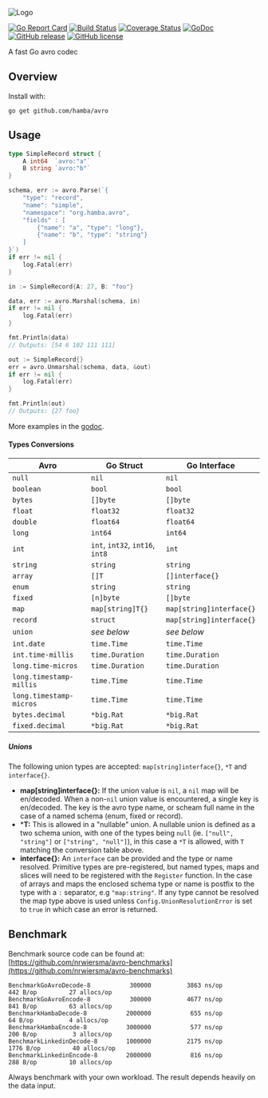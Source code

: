 ![Logo](http://svg.wiersma.co.za/hamba/project?title=avro&tag=A%20fast%20Go%20avro%20codec)

[![Go Report Card](https://goreportcard.com/badge/github.com/hamba/avro)](https://goreportcard.com/report/github.com/hamba/avro)
[![Build Status](https://travis-ci.com/hamba/avro.svg?branch=master)](https://travis-ci.com/hamba/avro)
[![Coverage Status](https://coveralls.io/repos/github/hamba/avro/badge.svg?branch=master)](https://coveralls.io/github/hamba/avro?branch=master)
[![GoDoc](https://godoc.org/github.com/hamba/avro?status.svg)](https://godoc.org/github.com/hamba/avro)
[![GitHub release](https://img.shields.io/github/release/hamba/avro.svg)](https://github.com/hamba/avro/releases)
[![GitHub license](https://img.shields.io/badge/license-MIT-blue.svg)](https://raw.githubusercontent.com/hamba/avro/master/LICENSE)

A fast Go avro codec

## Overview

Install with:

```shell
go get github.com/hamba/avro
```

## Usage

```go
type SimpleRecord struct {
	A int64  `avro:"a"`
	B string `avro:"b"`
}

schema, err := avro.Parse(`{
    "type": "record",
    "name": "simple",
    "namespace": "org.hamba.avro",
    "fields" : [
        {"name": "a", "type": "long"},
        {"name": "b", "type": "string"}
    ]
}`)
if err != nil {
	log.Fatal(err)
}

in := SimpleRecord{A: 27, B: "foo"}

data, err := avro.Marshal(schema, in)
if err != nil {
	log.Fatal(err)
}

fmt.Println(data)
// Outputs: [54 6 102 111 111]

out := SimpleRecord{}
err = avro.Unmarshal(schema, data, &out)
if err != nil {
	log.Fatal(err)
}

fmt.Println(out)
// Outputs: {27 foo}
```

More examples in the [godoc](https://godoc.org/github.com/hamba/avro).

#### Types Conversions

| Avro                    | Go Struct                          | Go Interface              |
| ----------------------- | ---------------------------------- | ------------------------- |
| `null`                  | `nil`                              | `nil`                     |
| `boolean`               | `bool`                             | `bool`                    |
| `bytes`                 | `[]byte`                           | `[]byte`                  |
| `float`                 | `float32`                          | `float32`                 |
| `double`                | `float64`                          | `float64`                 |
| `long`                  | `int64`                            | `int64`                   |
| `int`                   | `int`, `int32`, `int16`, `int8`    | `int`                     |
| `string`                | `string`                           | `string`                  |
| `array`                 | `[]T`                              | `[]interface{}`           |
| `enum`                  | `string`                           | `string`                  |
| `fixed`                 | `[n]byte`                          | `[]byte`                  |
| `map`                   | `map[string]T{}`                   | `map[string]interface{}`  |
| `record`                | `struct`                           | `map[string]interface{}`  |
| `union`                 | *see below*                        | *see below*               |
| `int.date`              | `time.Time`                        | `time.Time`               |
| `int.time-millis`       | `time.Duration`                    | `time.Duration`           |
| `long.time-micros`      | `time.Duration`                    | `time.Duration`           |
| `long.timestamp-millis` | `time.Time`                        | `time.Time`               |
| `long.timestamp-micros` | `time.Time`                        | `time.Time`               |
| `bytes.decimal`         | `*big.Rat`                         | `*big.Rat`                |
| `fixed.decimal`         | `*big.Rat`                         | `*big.Rat`                |

##### Unions

The following union types are accepted: `map[string]interface{}`, `*T` and `interface{}`.

* **map[string]interface{}:** If the union value is `nil`, a `nil` map will be en/decoded. 
When a non-`nil` union value is encountered, a single key is en/decoded. The key is the avro
type name, or scheam full name in the case of a named schema (enum, fixed or record).
* ***T:** This is allowed in a "nullable" union. A nullable union is defined as a two schema union, 
with one of the types being `null` (ie. `["null", "string"]` or `["string", "null"]`), in this case 
a `*T` is allowed, with `T` matching the conversion table above.
* **interface{}:** An `interface` can be provided and the type or name resolved. Primitive types
are pre-registered, but named types, maps and slices will need to be registered with the `Register` function. In the 
case of arrays and maps the enclosed schema type or name is postfix to the type
with a `:` separator, e.g `"map:string"`. If any type cannot be resolved the map type above is used unless
`Config.UnionResolutionError` is set to `true` in which case an error is returned.

## Benchmark

Benchmark source code can be found at: [https://github.com/nrwiersma/avro-benchmarks](https://github.com/nrwiersma/avro-benchmarks)

```
BenchmarkGoAvroDecode-8     	  300000	      3863 ns/op	     442 B/op	      27 allocs/op
BenchmarkGoAvroEncode-8     	  300000	      4677 ns/op	     841 B/op	      63 allocs/op
BenchmarkHambaDecode-8      	 2000000	       655 ns/op	      64 B/op	       4 allocs/op
BenchmarkHambaEncode-8      	 3000000	       577 ns/op	     200 B/op	       3 allocs/op
BenchmarkLinkedinDecode-8   	 1000000	      2175 ns/op	    1776 B/op	      40 allocs/op
BenchmarkLinkedinEncode-8   	 2000000	       816 ns/op	     288 B/op	      10 allocs/op
```

Always benchmark with your own workload. The result depends heavily on the data input.
